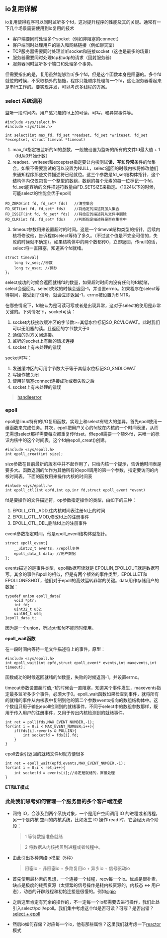 ## io复用详解

io复用使得程序可以同时监听多个fd，这对提升程序的性能及其的关键。通常有一下几个场景需要使用到io复用的技术

+ 客户端要同时处理多个socket（例如非阻塞的connect）
+ 客户端同时处理用户的输入和网络链接（例如聊天室）
+ TCP服务器需要同时处理监听socket和链接socket（这也是最多的场景）
+ 服务器需要同时处理tcp和udp的请求（回射服务器）
+ 服务器同时监听多个端口和处理多个事务。

但需要指出的是，复用虽然能够监听多个fd，但是这个函数本身是阻塞的。多个fd就位的时候，不采取额外的措施，程序只能顺序处理每一个fd，这让服务器看起来是串行工作的。要实现并发，可以考虑多线程的方案。

### select 系统调用

监听一段时间内，用户感兴趣的fd上的可读，可写，和异常事件等。

```
#include <sys/select.h>
#include <sys/time.h>

int select(int max_fd, fd_set *readset, fd_set *writeset, fd_set *exceptset, struct timeval *timeout)
```

1. max_fd指定被监听的fd的总数，一般被设置为监听的所有的文件fd最大值 + 1（fd从0开始计数）
2. readset、writeset和exceptset指定要让内核测试**读、写**和**异常**条件的fd集合，如果不需要测试的可以设置为NULL，select返回的时候内核将修改他们来通知程序那些文件描述符已经就位。这三个参数是fd_set结构体指针，这个结构体内仅仅包含一个整型的数组，数组的每个元素的每一位标记一个fd。fd_set能容纳的文件描述符数量由FD_SETSIZE来指定。（1024以下的时候，可能select的性能会优于epoll）

```
FD_ZERO(int fd, fd_set* fds)   //清空集合
FD_SET(int fd, fd_set* fds)    //将给定的描述符加入集合
FD_ISSET(int fd, fd_set* fds)  //将给定的描述符从文件中删除  
FD_CLR(int fd, fd_set* fds)    //判断指定描述符是否在集合中
```

3. timeout参数用来设置超时的时间。这是一个timeval结构类型的指针，后续内核将修改他，告诉程序select等待了多久。（不过这个值是不完全可信的，失败的时候就不确定）。如果结构体中的两个数都传0，立即返回，传null的话，select将一直阻塞，知道某个fd就绪。

```
struct timeval{
	long tv_sec;//秒数
	long tv_usec; //微秒
};
```

select成功的时候会返回就绪fd的数量，如果超时时间内没有任何的fd就绪，select会返回0。select失败的时候会返回-1，并设置errno。如果程序在select等待期间，接受到了信号，就会立即返回-1，errno被设置为EINTR。

在哪些情况下，fd被认为是可读可写或者是出现异常，这对于select的使用是非常关键的。下列情况下，socket可读：

1. socket内核接收缓冲区的字节数>=其低水位标记SO_RCVLOWAT。此时我们可以无阻塞的读。且返回的字节数大于0
2. 通信的对方关闭连接。
3. 监听的socket上有新的请求连接
4. socket上有未处理的错误

socket可写：

1. 发送缓冲区的可用字节数大于等于其低水位标记SO_SNDLOWAT
2. 写操作被关闭
3. 使用非阻塞connect连接成功或者失败之后
4. socket上有未处理的错误

> [handleerror](./selectsample.c)

### epoll

epoll是linux特有的I/O复用函数，实现上和select有较大的差异。首先epoll使用一组函数来完成任务。其次，epoll把用户关心的fd放在内核的一个时间表里，从而无需想select那样需要每次都重复传fdset。但epoll需要一个额外fd，来唯一的标识内核中的这个时间表，这个fd由epoll_creat()创建。

```
#include <sys/epoll.h>
int epoll_creat(int size);
```

size参数在目前最新的版本中并不起作用了，只给内核一个提示，告诉他时间表是要多大。函数返回的fd作为其他所有的epoll调用的第一个参数，指定要访问的内核时间表。下面的函数用来操作内核的时间表

```
#inlude <sys/epoll.h>
int epoll_ctl(int epfd,int op,inr fd,struct epoll_event *event)
```

fd是要操作的文件描述符，op参数指定操作的类型，由如下的三种：

1. EPOLL_CTL_ADD,往内核时间表注册fd上的时间
2. EPOLL_CTL_MOD,修改fd上的注册事件
3. EPOLL_CTL_DEL,删除fd上的注册事件

event参数指定时间，他是epoll_event结构体型指针。

```
struct epoll_event{
	__uint32_t events; //epoll事件
	epoll_data_t data; //用户数据
};
```

events描述的是事件类型，epoll数据可读就是 EPOLLIN,EPOLLOUT就是数据可写。其余的事件和poll的相似，但是有两个额外的事件类型，EPOLLLET和EPOLLONESHOT，他们对于epoll的高效运转非常的关键。data用作存储用户的数据：

```
typedef union epoll_data{
	void *ptr;
	int fd;
	uint32_t u32;
	uint64_t u64;
}epoll_data_t;
```

因为是一个union，所以ptr和fd不能同时使用。

**epoll_wait函数**

在一段时间内等待一组文件描述符上的事件，原型：

```
#include <sys/epoll.h>
int epoll_wait(int epfd,struct epoll_event* events,int maxevents,int timeout);
```

函数成功的时候返回就绪的fd数量，失败的时候返回-1，并设置errno。

timeout参数设置超时值,-1的时候会一直阻塞，知道某个事件发生，maxevents指定最多监听多少个事件，必须大于0。epoll_wait函数如果检查到事件，就将所有的就绪的事件从内核表中复制到他的第二个参数events指向的数组结构体中。这个数组只用于输出epoll检测到的就绪事件，不同于select中的数组参数那样，既用于传入用户的注册事件，又用于传出内核检测到的就绪事件。

```
int ret = poll(fds,MAX_EVENT_NUMBER,-1);
for(int i = 0;i < MAX_EVENT_NUMBER;i++){
	if(fds[i].revents & POLLIN){
		int socketfd = fds[i].fd; 
	}
}
```

epoll去索引返回的就绪文件fd就方便很多

```
int ret = epoll_wait(epfd,events,MAX_EVENT_NUMBER,-1);
for(int i = 0;i < ret;i++){
	int socketfd = events[i];//肯定是就绪的，直接处理
}
```

**ET和LT模式**



### 此处我们思考如何管理一个服务器的多个客户端连接

+ 网络  IO，会涉及到两个系统对象，一个是用户空间调用  IO 的进程或者线程，另一个是内核 空间的内核系统，比如发生  IO 操作 read 时，它会经历两个阶段：

    > 1 等待数据准备就绪

    > 2 将数据从内核拷贝到进程或者线程中。

+ 由此引出多种网络io模型（5种）

    > 阻塞io + 非阻塞io + 多路复用io + 异步io + 信号驱动io

+ 首先使用最朴素的思想，一个连接一个线程，recv每一个io。优点是很朴素，缺点是极度的耗费资源（太频繁的信号操作是耗内核资源的，内核态 <-> 用户态），动态的开辟线程和初始连接是很慢的。例如[sigio](sigio.c)

+ 之后这里肯定有冗余的操作的，不一定每一个io都需要去进行操作，我们此处引入select/poll/epoll。我们集中考虑这个fd是否可读？可写？是否出错？[select + epoll](server_io.c)

+ 然后io如何存储？对应每一个io，他有那些属性？这里我们就考虑一下[reactor](reactor.c)模式